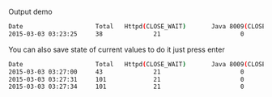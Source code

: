 Output demo
```sh
Date                    Total   Httpd(CLOSE_WAIT)       Java 8009(CLOSE_WAIT)   Java 8080(CLOSE_WAIT)
2015-03-03 03:23:25     38              21                      0                       1
```

You can also save state of current values to do it just press enter
```sh
Date                    Total   Httpd(CLOSE_WAIT)       Java 8009(CLOSE_WAIT)   Java 8080(CLOSE_WAIT)
2015-03-03 03:27:00     43              21                      0                       0
2015-03-03 03:27:31     101             21                      0                       1
2015-03-03 03:27:34     101             21                      0                       1
```